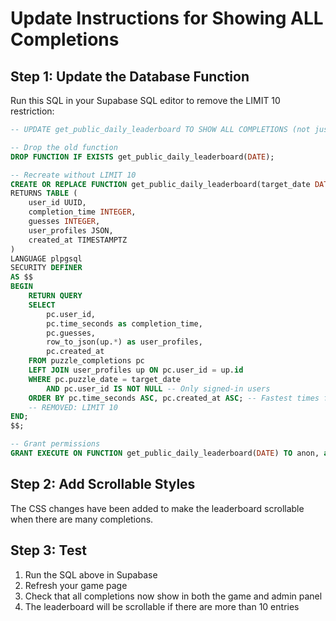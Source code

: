 # Update Instructions for Showing ALL Completions

## Step 1: Update the Database Function

Run this SQL in your Supabase SQL editor to remove the LIMIT 10 restriction:

```sql
-- UPDATE get_public_daily_leaderboard TO SHOW ALL COMPLETIONS (not just top 10)

-- Drop the old function
DROP FUNCTION IF EXISTS get_public_daily_leaderboard(DATE);

-- Recreate without LIMIT 10
CREATE OR REPLACE FUNCTION get_public_daily_leaderboard(target_date DATE)
RETURNS TABLE (
    user_id UUID,
    completion_time INTEGER,
    guesses INTEGER,
    user_profiles JSON,
    created_at TIMESTAMPTZ
)
LANGUAGE plpgsql
SECURITY DEFINER
AS $$
BEGIN
    RETURN QUERY
    SELECT
        pc.user_id,
        pc.time_seconds as completion_time,
        pc.guesses,
        row_to_json(up.*) as user_profiles,
        pc.created_at
    FROM puzzle_completions pc
    LEFT JOIN user_profiles up ON pc.user_id = up.id
    WHERE pc.puzzle_date = target_date
        AND pc.user_id IS NOT NULL -- Only signed-in users
    ORDER BY pc.time_seconds ASC, pc.created_at ASC; -- Fastest times first, then by completion order
    -- REMOVED: LIMIT 10
END;
$$;

-- Grant permissions
GRANT EXECUTE ON FUNCTION get_public_daily_leaderboard(DATE) TO anon, authenticated;
```

## Step 2: Add Scrollable Styles

The CSS changes have been added to make the leaderboard scrollable when there are many completions.

## Step 3: Test

1. Run the SQL above in Supabase
2. Refresh your game page
3. Check that all completions now show in both the game and admin panel
4. The leaderboard will be scrollable if there are more than 10 entries